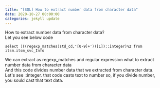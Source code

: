 ```yaml
---
title: "[SQL] How to extract number data from character data"
date: 2020-10-27 00:00:00
categories: jekyll update
---
```

How to extract number data from character data?<br>
Let you see below code<br>
```
select (((regexp_matches(std_cd,'[0-9]+'))[1])::integer)%2 from itsm.itsm_svc_Info
```
We can extract as regexp_matches and regular expression what to extract number data from character data<br>
And this code divides number data that we extracted from character data.<br>
Let's see ::integer. that code casts text to number so, if you divide number, you sould cast that text data.